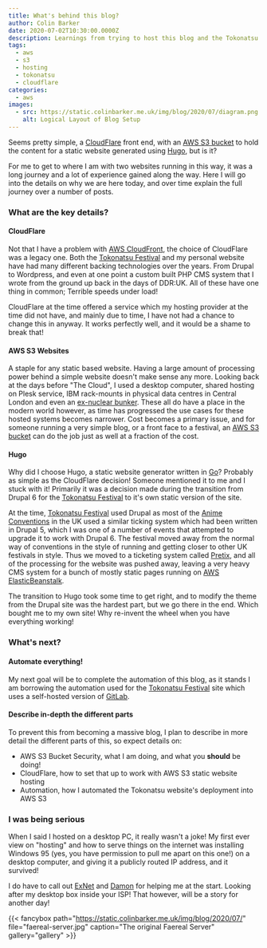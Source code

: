 ```yaml
---
title: What's behind this blog?
author: Colin Barker
date: 2020-07-02T10:30:00.0000Z
description: Learnings from trying to host this blog and the Tokonatsu Festival website, using CloudFlare, AWS S3 Static Hosting and Hugo
tags:
  - aws
  - s3
  - hosting
  - tokonatsu
  - cloudflare
categories:
  - aws
images:
  - src: https://static.colinbarker.me.uk/img/blog/2020/07/diagram.png
    alt: Logical Layout of Blog Setup
---
```


Seems pretty simple, a [CloudFlare](https://www.cloudflare.com) front end, with
an [AWS S3 bucket](https://aws.amazon.com/s3/) to hold the content for a static
website generated using [Hugo](https://gohugo.io/), but is it?

For me to get to where I am with two websites running in this way, it was a long
journey and a lot of experience gained along the way. Here I will go into the
details on why we are here today, and over time explain the full journey over
a number of posts.

### What are the key details?

#### CloudFlare

Not that I have a problem with [AWS CloudFront](https://aws.amazon.com/cloudfront/),
the choice of CloudFlare was a legacy one. Both the [Tokonatsu Festival](https://www.tokonats.org.uk)
and my personal website have had many different backing technologies over the
years. From Drupal to Wordpress, and even at one point a custom built PHP CMS
system that I wrote from the ground up back in the days of DDR:UK. All of these
have one thing in common; Terrible speeds under load!

CloudFlare at the time offered a service which my hosting provider at the time
did not have, and mainly due to time, I have not had a chance to change this in
anyway. It works perfectly well, and it would be a shame to break that!

#### AWS S3 Websites

A staple for any static based website. Having a large amount of processing power
behind a simple website doesn't make sense any more. Looking back at the days
before "The Cloud", I used a desktop computer, shared hosting on Plesk service,
IBM rack-mounts in physical data centres in Central London and even an
[ex-nuclear bunker](https://www.thebunker.net/). These all do have a place in
the modern world however, as time has progressed the use cases for these hosted
systems becomes narrower. Cost becomes a primary issue, and for someone running
a very simple blog, or a front face to a festival, an [AWS S3 bucket](https://aws.amazon.com/s3/)
can do the job just as well at a fraction of the cost.

#### Hugo

Why did I choose Hugo, a static website generator written in [Go](https://golang.org/)?
Probably as simple as the CloudFlare decision! Someone mentioned it to me and I
stuck with it! Primarily it was a decision made during the transition from
Drupal 6 for the [Tokonatsu Festival](https://www.tokonats.org.uk) to it's own
static version of the site.

At the time, [Tokonatsu Festival](https://www.tokonats.org.uk) used Drupal as
most of the [Anime Conventions](https://animecons.co.uk/) in the UK used a
similar ticking system which had been written in Drupal 5, which I was one of
a number of events that attempted to upgrade it to work with Drupal 6. The
festival moved away from the normal way of conventions in the style of running
and getting closer to other UK festivals in style. Thus we moved to a ticketing
system called [Pretix](https://pretix.eu/about/en/), and all of the processing
for the website was pushed away, leaving a very heavy CMS system for a bunch of
mostly static pages running on [AWS ElasticBeanstalk](https://aws.amazon.com/elasticbeanstalk/).

The transition to Hugo took some time to get right, and to modify the theme from
the Drupal site was the hardest part, but we go there in the end. Which bought
me to my own site! Why re-invent the wheel when you have everything working!

### What's next?

#### Automate everything!

My next goal will be to complete the automation of this blog, as it stands I am
borrowing the automation used for the [Tokonatsu Festival](https://www.tokonats.org.uk)
site which uses a self-hosted version of [GitLab](https://about.gitlab.com/).

#### Describe in-depth the different parts

To prevent this from becoming a massive blog, I plan to describe in more detail
the different parts of this, so expect details on:

- AWS S3 Bucket Security, what I am doing, and what you **should** be doing!
- CloudFlare, how to set that up to work with AWS S3 static website hosting
- Automation, how I automated the Tokonatsu website's deployment into AWS S3

### I was being serious

When I said I hosted on a desktop PC, it really wasn't a joke! My first ever
view on "hosting" and how to serve things on the internet was installing
Windows 95 (yes, you have permission to pull me apart on this one!) on a desktop
computer, and giving it a publicly routed IP address, and it survived!

I do have to call out [ExNet](https://www.exnet.com/index.html) and [Damon](http://d.hd.org/)
for helping me at the start. Looking after my desktop box inside your ISP! That
however, will be a story for another day!

{{< fancybox path="https://static.colinbarker.me.uk/img/blog/2020/07/" file="faereal-server.jpg" caption="The original Faereal Server" gallery="gallery" >}}
